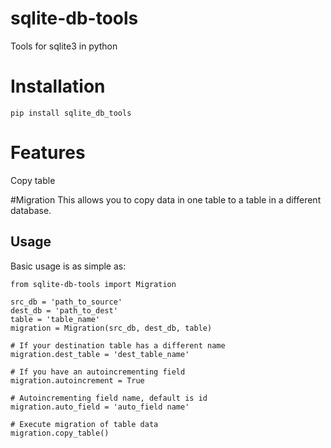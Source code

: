 # sqlite-db-tools 
Tools for sqlite3 in python

# Installation
```
pip install sqlite_db_tools
```

# Features
Copy table

#Migration
This allows you to copy data in one table to a table in a different database.

## Usage
Basic usage is as simple as:
```
from sqlite-db-tools import Migration

src_db = 'path_to_source'
dest_db = 'path_to_dest'
table = 'table_name'
migration = Migration(src_db, dest_db, table)

# If your destination table has a different name
migration.dest_table = 'dest_table_name'

# If you have an autoincrementing field
migration.autoincrement = True

# Autoincrementing field name, default is id
migration.auto_field = 'auto_field name'

# Execute migration of table data
migration.copy_table()
```

